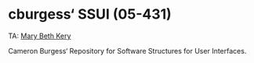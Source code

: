 # cburgess‘ SSUI (05-431)
TA: [Mary Beth Kery](https://github.com/mkery)

Cameron Burgess‘ Repository for Software Structures for User Interfaces.
